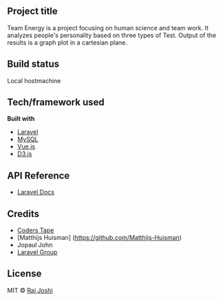 ## Project title

Team Energy is a project focusing on human science and team work. It analyzes people's personality based on three types of Test. Output of the results is a graph plot in a cartesian plane.

## Build status

Local hostmachine

## Tech/framework used

<b>Built with</b>

-   [Laravel](https://laravel.com/)
-   [MySQL](https://www.mysql.com/)
-   [Vue.js](https://vuejs.org/)
-   [D3.js](https://d3js.org/)

## API Reference

-   [Laravel Docs](https://laravel.com/docs/7.x/)

## Credits

-   [Coders Tape](https://coderstape.com/)
-   [Matthijs Huisman] (https://github.com/Matthijs-Huisman)
-   Jopaul John
-   [Laravel Group](https://t.me/laravel_worldwide)

## License

MIT © [Raj Joshi](https://github.com/Raj-Joshi-dev)
